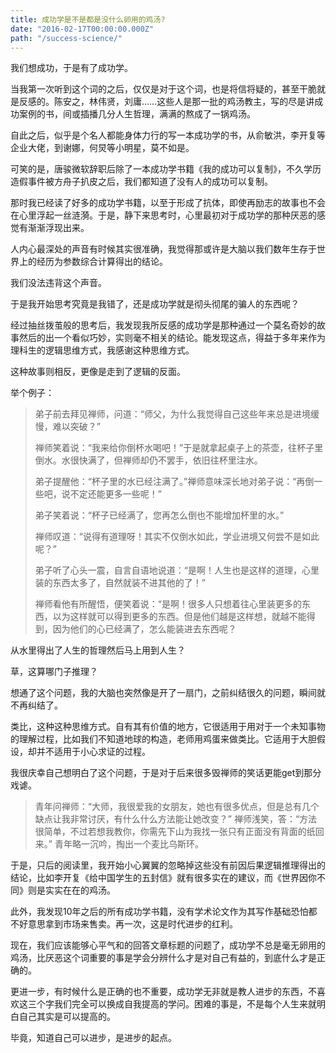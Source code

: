 ```yaml
---
title: 成功学是不是都是没什么卵用的鸡汤?
date: "2016-02-17T00:00:00.000Z"
path: "/success-science/"
---
```


我们想成功，于是有了成功学。

当我第一次听到这个词的之后，仅仅是对于这个词，也是将信将疑的，甚至干脆就是反感的。陈安之，林伟贤，刘庸……这些人是那一批的鸡汤教主，写的尽是讲成功案例的书，间或插播几分人生哲理，满满的熬成了一锅鸡汤。

自此之后，似乎是个名人都能身体力行的写一本成功学的书，从俞敏洪，李开复等企业大佬，到谢娜，何炅等小明星，莫不如是。

可笑的是，唐骏微软辞职后除了一本成功学书籍《我的成功可以复制》，不久学历造假事件被方舟子扒皮之后，我们都知道了没有人的成功可以复制。

那时我已经读了好多的成功学书籍，以至于形成了抗体，即使再励志的故事也不会在心里浮起一丝涟漪。于是，静下来思考时，心里最初对于成功学的那种厌恶的感觉有渐渐浮现出来。

人内心最深处的声音有时候其实很准确，我觉得那或许是大脑以我们数年生存于世界上的经历为参数综合计算得出的结论。

我们没法违背这个声音。

于是我开始思考究竟是我错了，还是成功学就是彻头彻尾的骗人的东西呢？

经过抽丝拨茧般的思考后，我发现我所反感的成功学是那种通过一个莫名奇妙的故事然后的出一个看似巧妙，实则毫不相关的结论。能发现这点，得益于多年来作为理科生的逻辑思维方式，我感谢这种思维方式。

这种故事则相反，更像是走到了逻辑的反面。

举个例子：

> 弟子前去拜见禅师，问道：“师父，为什么我觉得自己这些年来总是进境缓慢，难以突破？”
>
> 禅师笑着说：“我来给你倒杯水喝吧！”于是就拿起桌子上的茶壶，往杯子里倒水。水很快满了，但禅师却仍不罢手，依旧往杯里注水。
>
> 弟子提醒他：“杯子里的水已经注满了。”禅师意味深长地对弟子说：“再倒一些吧，说不定还能更多一些呢！”
>
> 弟子笑着说：“杯子已经满了，您再怎么倒也不能增加杯里的水。”
>
> 禅师叹道：“说得有道理呀！其实不仅倒水如此，学业进境又何尝不是如此呢？”
>
> 弟子听了心头一震，自言自语地说道：“是啊！人生也是这样的道理，心里装的东西太多了，自然就装不进其他的了！”
>
> 禅师看他有所醒悟，便笑着说：“是啊！很多人只想着往心里装更多的东西，以为这样就可以得到更多的东西。但是他们越是这样想，就越不能得到，因为他们的心已经满了，怎么能装进去东西呢？

从水里得出了人生的哲理然后马上用到人生？

草，这算哪门子推理？

想通了这个问题，我的大脑也突然像是开了一扇门，之前纠结很久的问题，瞬间就不再纠结了。

类比，这种这种思维方式。自有其有价值的地方，它很适用于用对于一个未知事物的理解过程，比如我们不知道地球的构造，老师用鸡蛋来做类比。它适用于大胆假设，却并不适用于小心求证的过程。

我很庆幸自己想明白了这个问题，于是对于后来很多毁禅师的笑话更能get到那分戏谑。

> 青年问禅师：“大师，我很爱我的女朋友，她也有很多优点，但是总有几个缺点让我非常讨厌，有什么什么方法能让她改变？” 禅师浅笑，答：“方法很简单，不过若想我教你，你需先下山为我找一张只有正面没有背面的纸回来。” 青年略一沉吟，掏出一个麦比乌斯环。

于是，只后的阅读里，我开始小心翼翼的忽略掉这些没有前因后果逻辑推理得出的结论，比如李开复《给中国学生的五封信》就有很多实在的建议，而《世界因你不同》则是实实在在的鸡汤。

此外，我发现10年之后的所有成功学书籍，没有学术论文作为其写作基础恐怕都不好意思拿到市场来售卖。再一次，这是时代进步的红利。

现在，我们应该能够心平气和的回答文章标题的问题了，成功学不总是毫无卵用的鸡汤，比厌恶这个词重要的事是学会分辨什么才是对自己有益的，到底什么才是正确的。

更进一步，有时候什么是正确的也不重要，成功学无非就是教人进步的东西，不喜欢这三个字我们完全可以换成自我提高的学问。困难的事是，不是每个人生来就明白自己其实是可以提高的。

毕竟，知道自己可以进步，是进步的起点。
